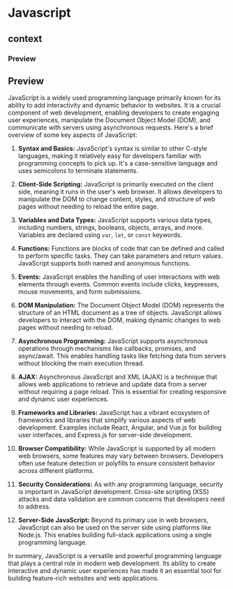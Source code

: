 # Javascript
## context
  ### Preview 
 

## Preview

JavaScript is a widely used programming language primarily known for its ability to add interactivity and dynamic behavior to websites. It is a crucial component of web development, enabling developers to create engaging user experiences, manipulate the Document Object Model (DOM), and communicate with servers using asynchronous requests. Here's a brief overview of some key aspects of JavaScript:

1. **Syntax and Basics:** JavaScript's syntax is similar to other C-style languages, making it relatively easy for developers familiar with programming concepts to pick up. It's a case-sensitive language and uses semicolons to terminate statements.

2. **Client-Side Scripting:** JavaScript is primarily executed on the client side, meaning it runs in the user's web browser. It allows developers to manipulate the DOM to change content, styles, and structure of web pages without needing to reload the entire page.

3. **Variables and Data Types:** JavaScript supports various data types, including numbers, strings, booleans, objects, arrays, and more. Variables are declared using `var`, `let`, or `const` keywords.

4. **Functions:** Functions are blocks of code that can be defined and called to perform specific tasks. They can take parameters and return values. JavaScript supports both named and anonymous functions.

5. **Events:** JavaScript enables the handling of user interactions with web elements through events. Common events include clicks, keypresses, mouse movements, and form submissions.

6. **DOM Manipulation:** The Document Object Model (DOM) represents the structure of an HTML document as a tree of objects. JavaScript allows developers to interact with the DOM, making dynamic changes to web pages without needing to reload.

7. **Asynchronous Programming:** JavaScript supports asynchronous operations through mechanisms like callbacks, promises, and async/await. This enables handling tasks like fetching data from servers without blocking the main execution thread.

8. **AJAX:** Asynchronous JavaScript and XML (AJAX) is a technique that allows web applications to retrieve and update data from a server without requiring a page reload. This is essential for creating responsive and dynamic user experiences.

9. **Frameworks and Libraries:** JavaScript has a vibrant ecosystem of frameworks and libraries that simplify various aspects of web development. Examples include React, Angular, and Vue.js for building user interfaces, and Express.js for server-side development.

10. **Browser Compatibility:** While JavaScript is supported by all modern web browsers, some features may vary between browsers. Developers often use feature detection or polyfills to ensure consistent behavior across different platforms.

11. **Security Considerations:** As with any programming language, security is important in JavaScript development. Cross-site scripting (XSS) attacks and data validation are common concerns that developers need to address.

12. **Server-Side JavaScript:** Beyond its primary use in web browsers, JavaScript can also be used on the server side using platforms like Node.js. This enables building full-stack applications using a single programming language.

In summary, JavaScript is a versatile and powerful programming language that plays a central role in modern web development. Its ability to create interactive and dynamic user experiences has made it an essential tool for building feature-rich websites and web applications.
